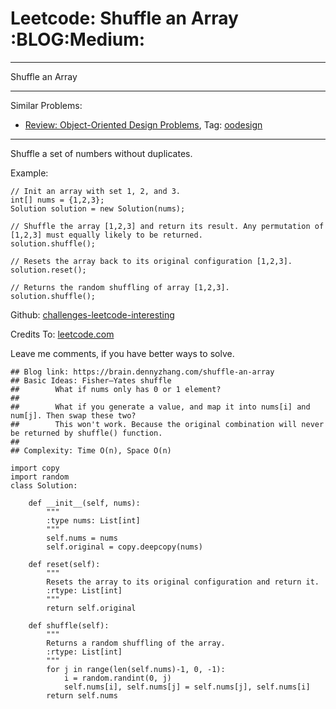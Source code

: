 # Leetcode: Shuffle an Array     :BLOG:Medium:


---

Shuffle an Array  

---

Similar Problems:  
-   [Review: Object-Oriented Design Problems](https://brain.dennyzhang.com/review-oodesign), Tag: [oodesign](https://brain.dennyzhang.com/tag/oodesign)

---

Shuffle a set of numbers without duplicates.  

Example:  

    // Init an array with set 1, 2, and 3.
    int[] nums = {1,2,3};
    Solution solution = new Solution(nums);
    
    // Shuffle the array [1,2,3] and return its result. Any permutation of [1,2,3] must equally likely to be returned.
    solution.shuffle();
    
    // Resets the array back to its original configuration [1,2,3].
    solution.reset();
    
    // Returns the random shuffling of array [1,2,3].
    solution.shuffle();

Github: [challenges-leetcode-interesting](https://github.com/DennyZhang/challenges-leetcode-interesting/tree/master/shuffle-an-array)  

Credits To: [leetcode.com](https://leetcode.com/problems/shuffle-an-array/description/)  

Leave me comments, if you have better ways to solve.  

    ## Blog link: https://brain.dennyzhang.com/shuffle-an-array
    ## Basic Ideas: Fisher–Yates shuffle
    ##        What if nums only has 0 or 1 element?
    ##
    ##        What if you generate a value, and map it into nums[i] and num[j]. Then swap these two?
    ##        This won't work. Because the original combination will never be returned by shuffle() function.
    ##
    ## Complexity: Time O(n), Space O(n)
    
    import copy
    import random
    class Solution:
    
        def __init__(self, nums):
            """
            :type nums: List[int]
            """
            self.nums = nums
            self.original = copy.deepcopy(nums)
    
        def reset(self):
            """
            Resets the array to its original configuration and return it.
            :rtype: List[int]
            """
            return self.original
    
        def shuffle(self):
            """
            Returns a random shuffling of the array.
            :rtype: List[int]
            """
            for j in range(len(self.nums)-1, 0, -1):
                i = random.randint(0, j)
                self.nums[i], self.nums[j] = self.nums[j], self.nums[i]
            return self.nums